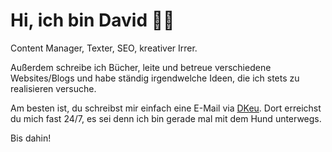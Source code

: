 # Hi, ich bin David 👨‍💻

Content Manager, Texter, SEO, kreativer Irrer.

Außerdem schreibe ich Bücher, leite und betreue verschiedene Websites/Blogs
und habe ständig irgendwelche Ideen, die ich stets zu realisieren versuche.

Am besten ist, du schreibst mir einfach eine E-Mail via <a href="https://dkeu.de/">DKeu</a>.
Dort erreichst du mich fast 24/7, es sei denn ich bin gerade mal mit dem Hund unterwegs.

Bis dahin!
